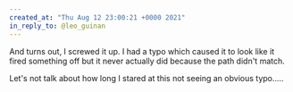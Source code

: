 ```yaml
---
created_at: "Thu Aug 12 23:00:21 +0000 2021"
in_reply_to: @leo_guinan
---
```


And turns out, I screwed it up. I had a typo which caused it to look like it fired something off but it never actually did because the path didn't match.

Let's not talk about how long I stared at this not seeing an obvious typo.....